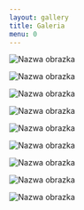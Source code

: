 ```yaml
---
layout: gallery
title: Galeria
menu: 0
---
```


<!--
Optymalna szerokość obrazka: 708px (mniejsze zostaną rozciągnięte, większe zmniejszone w razie potrzeby).

Aby uzyskać kwadraty oryginalne obrazki musza być kwadratowe
(ogólnie obrazki moga mieć dowolne ale takie same proporcje).

Zmień liczbę w polu menu z 0 na konkretną by pokazać galerię w menu.

Pamiętaj by zostawiać odstęp jednej linii pomiędzy kodem obrazków jak w przykładzie poniżej.

Dla lokalnych obrazków podaj względną ścieżkę, np:
![Nazwa obrazka](/images/examples/beach1.jpg)
 -->

![Nazwa obrazka](http://placekitten.com/g/708/708)

![Nazwa obrazka](http://placekitten.com/g/512/512)

![Nazwa obrazka](http://placekitten.com/g/800/800)

![Nazwa obrazka](http://placekitten.com/g/420/420)

![Nazwa obrazka](http://placekitten.com/g/330/330)

![Nazwa obrazka](http://placekitten.com/g/600/600)

![Nazwa obrazka](http://placekitten.com/g/900/900)

![Nazwa obrazka](http://placekitten.com/g/960/960)

![Nazwa obrazka](http://placekitten.com/g/1024/1024)

